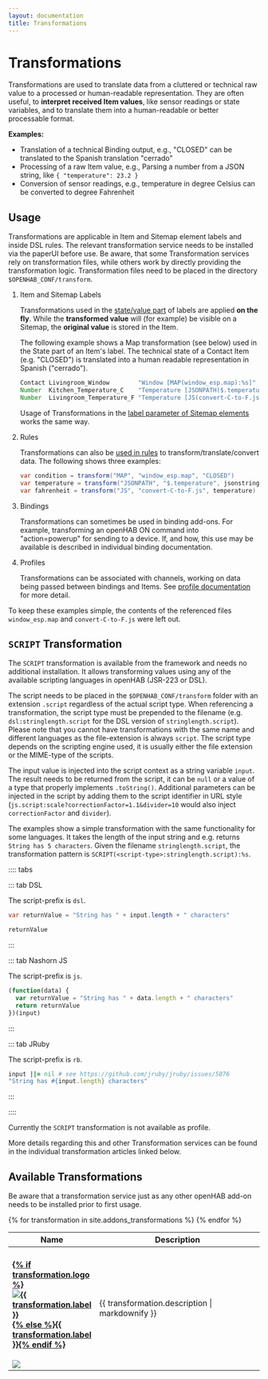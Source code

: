 ```yaml
---
layout: documentation
title: Transformations
---
```


# Transformations

Transformations are used to translate data from a cluttered or technical raw value to a processed or human-readable representation.
They are often useful, to **interpret received Item values**, like sensor readings or state variables, and to translate them into a human-readable or better processable format.

**Examples:**

- Translation of a technical Binding output, e.g., "CLOSED" can be translated to the Spanish translation "cerrado"
- Processing of a raw Item value, e.g., Parsing a number from a JSON string, like `{ "temperature": 23.2 }`
- Conversion of sensor readings, e.g., temperature in degree Celsius can be converted to degree Fahrenheit

## Usage

Transformations are applicable in Item and Sitemap element labels and inside DSL rules.
The relevant transformation service needs to be installed via the paperUI before use.
Be aware, that some Transformation services rely on transformation files, while others work by directly providing the transformation logic.
Transformation files need to be placed in the directory `$OPENHAB_CONF/transform`.

1. Item and Sitemap Labels

     Transformations used in the [state/value part]({{base}}/configuration/items.html#state-transformations) of labels are applied **on the fly**.
     While the **transformed value** will (for example) be visible on a Sitemap, the **original value** is stored in the Item.

    The following example shows a Map transformation (see below) used in the State part of an Item's label.
    The technical state of a Contact Item (e.g. "CLOSED") is translated into a human readable representation in Spanish ("cerrado").

    ```java
    Contact Livingroom_Window        "Window [MAP(window_esp.map):%s]"               {/*Some Binding*/}
    Number  Kitchen_Temperature_C    "Temperature [JSONPATH($.temperature):%s °C]" {/*Some Binding*/}
    Number  Livingroom_Temperature_F "Temperature [JS(convert-C-to-F.js):%s °F]"   {/*Some Binding*/}

    ```

    Usage of Transformations in the [label parameter of Sitemap elements]({{base}}/ui/sitemaps.html#element-type-text) works the same way.

1. Rules

    Transformations can also be [used in rules]({{base}}/configuration/rules-dsl.html#transformations) to transform/translate/convert data.
    The following shows three examples:

    ```java
    var condition = transform("MAP", "window_esp.map", "CLOSED")
    var temperature = transform("JSONPATH", "$.temperature", jsonstring)
    var fahrenheit = transform("JS", "convert-C-to-F.js", temperature)
    ```

1. Bindings

    Transformations can sometimes be used in binding add-ons.  For example, transforming an openHAB ON command into "action=powerup" for sending to a device.
    If, and how, this use may be available is described in individual binding documentation.

1. Profiles

    Transformations can be associated with channels, working on data being passed between bindings and Items. See [profile documentation]({{base}}/configuration/items.html#profiles) for more detail.

To keep these examples simple, the contents of the referenced files `window_esp.map` and `convert-C-to-F.js` were left out.

## `SCRIPT` Transformation

The `SCRIPT` transformation is available from the framework and needs no additional installation.
It allows transforming values using any of the available scripting languages in openHAB (JSR-223 or DSL).

The script needs to be placed in the `$OPENHAB_CONF/transform` folder with an extension `.script` regardless of the actual script type.
When referencing a transformation, the script type must be prepended to the filename (e.g. `dsl:stringlength.script` for the DSL version of `stringlength.script`).
Please note that you cannot have transformations with the same name and different languages as the file-extension is always `script`.
The script type depends on the scripting engine used, it is usually either the file extension or the MIME-type of the scripts.

The input value is injected into the script context as a string variable `input`.
The result needs to be returned from the script, it can be `null` or a value of a type that properly implements `.toString()`.
Additional parameters can be injected in the script by adding them to the script identifier in URL style (`js.script:scale?correctionFactor=1.1&divider=10` would also inject `correctionFactor` and `divider`).

The examples show a simple transformation with the same functionality for some languages.
It takes the length of the input string and e.g. returns `String has 5 characters`.
Given the filename `stringlength.script`, the transformation pattern is `SCRIPT(<script-type>:stringlength.script):%s`.

:::: tabs

::: tab DSL

The script-prefix is `dsl`.

```java
var returnValue = "String has " + input.length + " characters"

returnValue
```

:::

::: tab Nashorn JS

The script-prefix is `js`.

```javascript
(function(data) {
  var returnValue = "String has " + data.length + " characters"
  return returnValue
})(input)
```

:::

::: tab JRuby

The script-prefix is `rb`.

```ruby
input ||= nil # see https://github.com/jruby/jruby/issues/5876
"String has #{input.length} characters"
```

:::

::::

Currently the `SCRIPT` transformation is not available as profile.

More details regarding this and other Transformation services can be found in the individual transformation articles linked below.

## Available Transformations

Be aware that a transformation service just as any other openHAB add-on needs to be installed prior to first usage.

<table id="transformations-overview" class="bordered addon-table">
  <thead>
    <tr>
      <th data-field="label" width="20%">Name</th>
      <th data-field="description">Description</th>
    </tr>
  </thead>
  <tbody>
    {% for transformation in site.addons_transformations %}
    <tr class="install-{{transformation.install}} since-{{transformation.since}}">
      <td>
        <h4><a href="{{base}}{{transformation.url}}">{% if transformation.logo %}<img class="logo" src="{{base}}/{{transformation.logo}}" title="{{ transformation.label }}" alt="{{ transformation.label }}" />{% else %}{{ transformation.label }}{% endif %}</a></h4>
        <img src="{{base}}/images/tag-install-{{transformation.install}}.svg">
      </td>
      <td>{{ transformation.description | markdownify }}</td>
    </tr>
    {% endfor %}
 </tbody>
</table>
